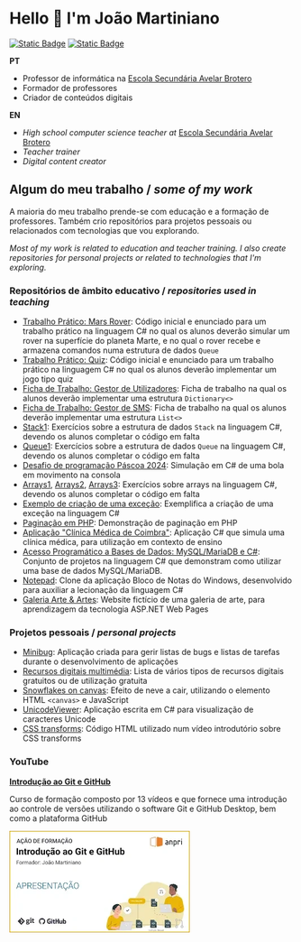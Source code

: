 # Hello :wave: I'm João Martiniano

[![Static Badge](https://img.shields.io/badge/%40joaomartiniano-blue?logo=linkedin)](https://www.linkedin.com/in/joaomartiniano/) [![Static Badge](https://img.shields.io/badge/%40jmartiniano-white?logo=youtube&logoColor=%23ff0000)
](https://www.youtube.com/@jmartiniano)

**PT**
- Professor de informática na [Escola Secundária Avelar Brotero](https://github.com/escolabrotero)
- Formador de professores
- Criador de conteúdos digitais

**EN**
- *High school computer science teacher at* [Escola Secundária Avelar Brotero](https://github.com/escolabrotero)
- *Teacher trainer*
- *Digital content creator*

## Algum do meu trabalho / *some of my work*

A maioria do meu trabalho prende-se com educação e a formação de professores. Também crio repositórios para projetos pessoais ou relacionados com tecnologias que vou explorando.

*Most of my work is related to education and teacher training. I also create repositories for personal projects or related to technologies that I'm exploring.*

### Repositórios de âmbito educativo / *repositories used in teaching*

- [Trabalho Prático: Mars Rover](https://github.com/joaomartiniano/trabalho-mars-rover): Código inicial e enunciado para um trabalho prático na linguagem C# no qual os alunos deverão simular um rover na superfície do planeta Marte, e no qual o rover recebe e armazena comandos numa estrutura de dados ```Queue```
- [Trabalho Prático: Quiz](https://github.com/joaomartiniano/trabalho-quiz): Código inicial e enunciado para um trabalho prático na linguagem C# no qual os alunos deverão implementar um jogo tipo quiz
- [Ficha de Trabalho: Gestor de Utilizadores](https://github.com/joaomartiniano/Ficha-Gestor-Utilizadores): Ficha de trabalho na qual os alunos deverão implementar uma estrutura ```Dictionary<>```
- [Ficha de Trabalho: Gestor de SMS](https://github.com/joaomartiniano/Ficha-Gestor-SMS): Ficha de trabalho na qual os alunos deverão implementar uma estrutura ```List<>```
- [Stack1](https://github.com/joaomartiniano/Stack1): Exercícios sobre a estrutura de dados ```Stack``` na linguagem C#, devendo os alunos completar o código em falta
- [Queue1](https://github.com/joaomartiniano/Queue1): Exercícios sobre a estrutura de dados ```Queue``` na linguagem C#, devendo os alunos completar o código em falta
- [Desafio de programação Páscoa 2024](https://joaomartiniano.github.io/desafio-programacao-pascoa-2024/): Simulação em C# de uma bola em movimento na consola
- [Arrays1](https://github.com/joaomartiniano/Arrays1), [Arrays2](https://github.com/joaomartiniano/Arrays2), [Arrays3](https://github.com/joaomartiniano/Arrays3): Exercícios sobre arrays na linguagem C#, devendo os alunos completar o código em falta
- [Exemplo de criação de uma exceção](https://github.com/joaomartiniano/exemplo-criar-excecao): Exemplifica a criação de uma exceção na linguagem C# 
- [Paginação em PHP](https://github.com/joaomartiniano/paginacao-php): Demonstração de paginação em PHP
- [Aplicação "Clínica Médica de Coimbra"](https://github.com/joaomartiniano/clinica-medica-coimbra): Aplicação C# que simula uma clínica médica, para utilização em contexto de ensino 
- [Acesso Programático a Bases de Dados: MySQL/MariaDB e C#](https://github.com/joaomartiniano/DemoBaseDados): Conjunto de projetos na linguagem C# que demonstram como utilizar uma base de dados MySQL/MariaDB.
- [Notepad](https://github.com/joaomartiniano/Notepad): Clone da aplicação Bloco de Notas do Windows, desenvolvido para auxiliar a lecionação da linguagem C#
- [Galeria Arte & Artes](https://github.com/joaomartiniano/arte-e-artes): Website fictício de uma galeria de arte, para aprendizagem da tecnologia ASP.NET Web Pages

### Projetos pessoais / *personal projects*

- [Minibug](https://github.com/joaomartiniano/MiniBug): Aplicação criada para gerir listas de bugs e listas de tarefas durante o desenvolvimento de aplicações
- [Recursos digitais multimédia](https://github.com/joaomartiniano/recursos-digitais): Lista  de vários tipos de recursos digitais gratuitos ou de utilização gratuita
- [Snowflakes on canvas](https://github.com/joaomartiniano/snowflakes-on-canvas): Efeito de neve a cair, utilizando o elemento HTML ```<canvas>``` e JavaScript
- [UnicodeViewer](https://github.com/joaomartiniano/UnicodeViewer): Aplicação escrita em C# para visualização de caracteres Unicode
- [CSS transforms](https://github.com/joaomartiniano/css-transforms): Código HTML utilizado num vídeo introdutório sobre CSS transforms

### YouTube

**[Introdução ao Git e GitHub](https://www.youtube.com/playlist?list=PLxG9jJiiFxh1_pdhTiPWv2ONvsLfxWEtU)**

Curso de formação composto por 13 vídeos e que fornece uma introdução ao controle de versões utilizando o software Git e GitHub Desktop, bem como a plataforma GitHub

[![Introdução ao Git e GitHub](img/formacao-git-github.webp)](https://www.youtube.com/playlist?list=PLxG9jJiiFxh1_pdhTiPWv2ONvsLfxWEtU)